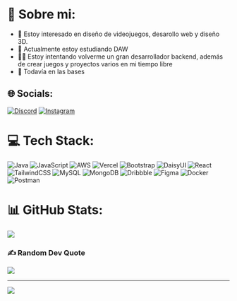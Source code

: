 # 💫 Sobre mi:
+ 👀 Estoy interesado en diseño de videojuegos, desarollo web y diseño 3D.
+ 🌱 Actualmente estoy estudiando DAW
+ 👨‍💻 Estoy intentando volverme un gran desarrollador backend, además de crear juegos y proyectos varios en mi tiempo libre
+ 🥑 Todavía en las bases


## 🌐 Socials:
[![Discord](https://img.shields.io/badge/Discord-%237289DA.svg?logo=discord&logoColor=white)](https://discord.gg/newname4me) [![Instagram](https://img.shields.io/badge/Instagram-%23E4405F.svg?logo=Instagram&logoColor=white)](https://instagram.com/erik_tortarod) 

# 💻 Tech Stack:
![Java](https://img.shields.io/badge/java-%23ED8B00.svg?style=for-the-badge&logo=openjdk&logoColor=white) ![JavaScript](https://img.shields.io/badge/javascript-%23323330.svg?style=for-the-badge&logo=javascript&logoColor=%23F7DF1E) ![AWS](https://img.shields.io/badge/AWS-%23FF9900.svg?style=for-the-badge&logo=amazon-aws&logoColor=white) ![Vercel](https://img.shields.io/badge/vercel-%23000000.svg?style=for-the-badge&logo=vercel&logoColor=white) ![Bootstrap](https://img.shields.io/badge/bootstrap-%238511FA.svg?style=for-the-badge&logo=bootstrap&logoColor=white) ![DaisyUI](https://img.shields.io/badge/daisyui-5A0EF8?style=for-the-badge&logo=daisyui&logoColor=white) ![React](https://img.shields.io/badge/react-%2320232a.svg?style=for-the-badge&logo=react&logoColor=%2361DAFB) ![TailwindCSS](https://img.shields.io/badge/tailwindcss-%2338B2AC.svg?style=for-the-badge&logo=tailwind-css&logoColor=white) ![MySQL](https://img.shields.io/badge/mysql-4479A1.svg?style=for-the-badge&logo=mysql&logoColor=white) ![MongoDB](https://img.shields.io/badge/MongoDB-%234ea94b.svg?style=for-the-badge&logo=mongodb&logoColor=white) ![Dribbble](https://img.shields.io/badge/Dribbble-EA4C89?style=for-the-badge&logo=dribbble&logoColor=white) ![Figma](https://img.shields.io/badge/figma-%23F24E1E.svg?style=for-the-badge&logo=figma&logoColor=white) ![Docker](https://img.shields.io/badge/docker-%230db7ed.svg?style=for-the-badge&logo=docker&logoColor=white) ![Postman](https://img.shields.io/badge/Postman-FF6C37?style=for-the-badge&logo=postman&logoColor=white)
# 📊 GitHub Stats:
<!--![](https://github-readme-stats.vercel.app/api?username=erik-tortarod&theme=holi&hide_border=false&include_all_commits=false&count_private=true)-->
![](https://github-readme-streak-stats.herokuapp.com/?user=erik-tortarod&theme=holi&hide_border=false)
<!--![](https://github-readme-stats.vercel.app/api/top-langs/?username=NewName4Me&theme=holi&hide_border=false&include_all_commits=false&count_private=true&layout=compact)-->

<!--
## 🏆 GitHub Trophies
![](https://github-profile-trophy.vercel.app/?username=NewName4Me&theme=radical&no-frame=true&no-bg=false&margin-w=4)
-->

### ✍️ Random Dev Quote
![](https://quotes-github-readme.vercel.app/api?type=horizontal&theme=radical)

---
[![](https://visitcount.itsvg.in/api?id=NewName4Me&icon=0&color=0)](https://visitcount.itsvg.in)

<!-- Proudly created with GPRM ( https://gprm.itsvg.in ) -->
